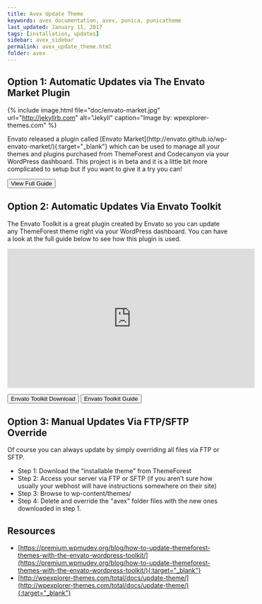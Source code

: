 ```yaml
---
title: Avex Update Theme
keywords: avex documentation, avex, punica, punicatheme
last_updated: January 11, 2017
tags: [installation, updates]
sidebar: avex_sidebar
permalink: avex_update_theme.html
folder: avex
---
```


## Option 1: Automatic Updates via The Envato Market Plugin

{% include image.html file="doc/envato-market.jpg" url="http://jekyllrb.com" alt="Jekyll" caption="Image by: wpexplorer-themes.com" %}

<p></p>
Envato released a plugin called [Envato Market](http://envato.github.io/wp-envato-market/){:target="_blank"} which can be used to manage all your themes and plugins purchased from ThemeForest and Codecanyon via your WordPress dashboard. This project is in beta and it is a little bit more complicated to setup but if you want to give it a try you can!

<a target="_blank" class="noCrossRef" href="http://www.wpexplorer.com/envato-market-plugin-guide/"><button type="button" class="btn btn-default" aria-label="Left Align"><span class="glyphicon glyphicon-download-alt" aria-hidden="true"></span> View Full Guide</button></a>

## Option 2: Automatic Updates Via Envato Toolkit

The Envato Toolkit is a great plugin created by Envato so you can update any ThemeForest theme right via your WordPress dashboard. You can have a look at the full guide below to see how this plugin is used.

<iframe width="560" height="315" src="https://www.youtube.com/embed/ZC68VigIbCQ" frameborder="0" allowfullscreen></iframe>

<p></p>

<a target="_blank" class="noCrossRef" href="https://github.com/envato/envato-wordpress-toolkit/archive/master.zip"><button type="button" class="btn btn-default" aria-label="Left Align"><span class="glyphicon glyphicon-download-alt" aria-hidden="true"></span> Envato Toolkit Download</button></a> <a target="_blank" class="noCrossRef" href="http://www.wpexplorer.com/envato-wordpress-toolkit-guide/"><button type="button" class="btn btn-default" aria-label="Left Align"><span class="glyphicon glyphicon-download-alt" aria-hidden="true"></span> Envato Toolkit Guide</button></a>

## Option 3: Manual Updates Via FTP/SFTP Override
Of course you can always update by simply overriding all files via FTP or SFTP.

* Step 1: Download the “installable theme” from ThemeForest
* Step 2: Access your server via FTP or SFTP (if you aren’t sure how usually your webhost will have instructions somewhere on their site)
* Step 3: Browse to wp-content/themes/
* Step 4: Delete and override the "avex" folder files with the new ones downloaded in step 1.

## Resources
* [https://premium.wpmudev.org/blog/how-to-update-themeforest-themes-with-the-envato-wordpress-toolkit/](https://premium.wpmudev.org/blog/how-to-update-themeforest-themes-with-the-envato-wordpress-toolkit/){:target="_blank"}
* [http://wpexplorer-themes.com/total/docs/update-theme/](http://wpexplorer-themes.com/total/docs/update-theme/){:target="_blank"}
